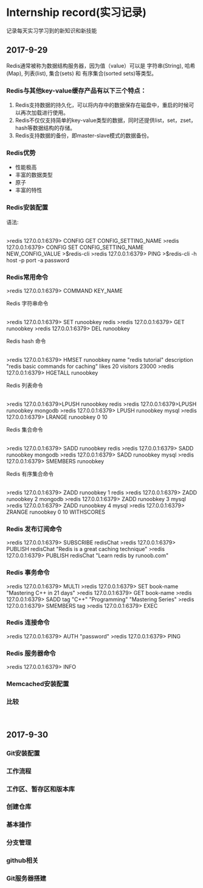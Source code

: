 ﻿# Internship record(实习记录)   
记录每天实习学习到的新知识和新技能

<h2>2017-9-29</h2>
Redis通常被称为数据结构服务器，因为值（value）可以是 字符串(String), 哈希(Map), 列表(list), 集合(sets) 和 有序集合(sorted sets)等类型。

<h3>Redis与其他key-value缓存产品有以下三个特点：</h3>
<ol>
<li>Redis支持数据的持久化，可以将内存中的数据保存在磁盘中，重启的时候可以再次加载进行使用。</li>
<li>Redis不仅仅支持简单的key-value类型的数据，同时还提供list，set，zset，hash等数据结构的存储。</li>
<li>Redis支持数据的备份，即master-slave模式的数据备份。</li>
</ol>

<h3>Redis优势</h3>
<ul>
<li>性能极高</li>
<li>丰富的数据类型</li> 
<li>原子</li>
<li>丰富的特性</li>
</ul>

<h3>Redis安装配置</h3>  
<p>语法:</p><br />
>redis 127.0.0.1:6379> CONFIG GET CONFIG_SETTING_NAME   
>redis 127.0.0.1:6379> CONFIG SET CONFIG_SETTING_NAME NEW_CONFIG_VALUE   
>$redis-cli   
>redis 127.0.0.1:6379> PING   
>$redis-cli -h host -p port -a password

<h3>Redis常用命令</h3>
>redis 127.0.0.1:6379> COMMAND KEY_NAME

<p>Redis 字符串命令</p><br />
>redis 127.0.0.1:6379> SET runoobkey redis
>redis 127.0.0.1:6379> GET runoobkey
>redis 127.0.0.1:6379> DEL runoobkey

<p>Redis hash 命令</p><br />
>redis 127.0.0.1:6379>  HMSET runoobkey name "redis tutorial" description "redis basic commands for caching" likes 20 visitors 23000
>redis 127.0.0.1:6379>  HGETALL runoobkey

<p>Redis 列表命令</p><br />
>redis 127.0.0.1:6379>LPUSH runoobkey redis
>redis 127.0.0.1:6379>LPUSH runoobkey mongodb
>redis 127.0.0.1:6379> LPUSH runoobkey mysql
>redis 127.0.0.1:6379> LRANGE runoobkey 0 10

<p>Redis 集合命令</p><br />
>redis 127.0.0.1:6379> SADD runoobkey redis
>redis 127.0.0.1:6379> SADD runoobkey mongodb
>redis 127.0.0.1:6379> SADD runoobkey mysql
>redis 127.0.0.1:6379> SMEMBERS runoobkey

<p>Redis 有序集合命令</p><br />
>redis 127.0.0.1:6379> ZADD runoobkey 1 redis
>redis 127.0.0.1:6379> ZADD runoobkey 2 mongodb
>redis 127.0.0.1:6379> ZADD runoobkey 3 mysql
>redis 127.0.0.1:6379> ZADD runoobkey 4 mysql
>redis 127.0.0.1:6379> ZRANGE runoobkey 0 10 WITHSCORES

<h3>Redis 发布订阅命令</h3>
>redis 127.0.0.1:6379> SUBSCRIBE redisChat
>redis 127.0.0.1:6379> PUBLISH redisChat "Redis is a great caching technique"
>redis 127.0.0.1:6379> PUBLISH redisChat "Learn redis by runoob.com"

<h3>Redis 事务命令</h3>
>redis 127.0.0.1:6379> MULTI
>redis 127.0.0.1:6379> SET book-name "Mastering C++ in 21 days"
>redis 127.0.0.1:6379> GET book-name
>redis 127.0.0.1:6379> SADD tag "C++" "Programming" "Mastering Series"
>redis 127.0.0.1:6379> SMEMBERS tag
>redis 127.0.0.1:6379> EXEC

<h3>Redis 连接命令</h3>
>redis 127.0.0.1:6379> AUTH "password"
>redis 127.0.0.1:6379> PING

<h3>Redis 服务器命令</h3>
>redis 127.0.0.1:6379> INFO

<h3>Memcached安装配置</h3>

<h3>比较</h3>

<br />

<h2>2017-9-30</h2>
<h3>Git安装配置</h3>

<h3>工作流程</h3>

<h3>工作区、暂存区和版本库</h3>

<h3>创建仓库</h3>

<h3>基本操作</h3>

<h3>分支管理</h3>

<h3>github相关</h3>

<h3>Git服务器搭建</h3>

 
